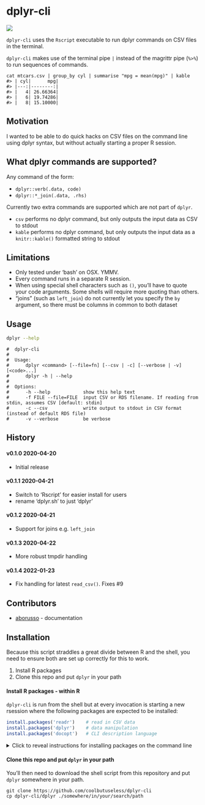 
<!-- README.md is generated from README.Rmd. Please edit that file -->

# dplyr-cli

<!-- badges: start -->

![](https://img.shields.io/badge/cool-useless-green.svg)
<!-- badges: end -->

`dplyr-cli` uses the `Rscript` executable to run dplyr commands on CSV
files in the terminal.

`dplyr-cli` makes use of the terminal pipe `|` instead of the magrittr
pipe (`%>%`) to run sequences of commands.

    cat mtcars.csv | group_by cyl | summarise "mpg = mean(mpg)" | kable
    #> | cyl|      mpg|
    #> |---:|--------:|
    #> |   4| 26.66364|
    #> |   6| 19.74286|
    #> |   8| 15.10000|

## Motivation

I wanted to be able to do quick hacks on CSV files on the command line
using dplyr syntax, but without actually starting a proper R session.

## What dplyr commands are supported?

Any command of the form:

-   `dplyr::verb(.data, code)`
-   `dplyr::*_join(.data, .rhs)`

Currently two extra commands are supported which are not part of
`dplyr`.

-   `csv` performs no dplyr command, but only outputs the input data as
    CSV to stdout
-   `kable` performs no dplyr command, but only outputs the input data
    as a `knitr::kable()` formatted string to stdout

## Limitations

-   Only tested under ‘bash’ on OSX. YMMV.
-   Every command runs in a separate R session.
-   When using special shell characters such as `()`, you’ll have to
    quote your code arguments. Some shells will require more quoting
    than others.
-   “joins” (such as `left_join`) do not currently let you specify the
    `by` argument, so there must be columns in common to both dataset

## Usage

``` sh
dplyr --help
```

    #  dplyr-cli
    #  
    #  Usage:
    #      dplyr <command> [--file=fn] [--csv | -c] [--verbose | -v] [<code>...]
    #      dplyr -h | --help
    #  
    #  Options:
    #      -h --help            show this help text
    #      -f FILE --file=FILE  input CSV or RDS filename. If reading from stdin, assumes CSV [default: stdin]
    #      -c --csv             write output to stdout in CSV format (instead of default RDS file)
    #      -v --verbose         be verbose

## History

#### v0.1.0 2020-04-20

-   Initial release

#### v0.1.1 2020-04-21

-   Switch to ‘Rscript’ for easier install for users
-   rename ‘dplyr.sh’ to just ‘dplyr’

#### v0.1.2 2020-04-21

-   Support for joins e.g. `left_join`

#### v0.1.3 2020-04-22

-   More robust tmpdir handling

#### v0.1.4 2022-01-23

-   Fix handling for latest `read_csv()`. Fixes #9

## Contributors

-   [aborusso](https://github.com/aborruso) - documentation

## Installation

Because this script straddles a great divide between R and the shell,
you need to ensure both are set up correctly for this to work.

1.  Install R packages
2.  Clone this repo and put `dplyr` in your path

#### Install R packages - within R

`dplyr-cli` is run from the shell but at every invocation is starting a
new rsession where the following packages are expected to be installed:

``` r
install.packages('readr')    # read in CSV data
install.packages('dplyr')    # data manipulation
install.packages('docopt')   # CLI description language
```

<details>
<summary>
Click to reveal instructions for installing packages on the command line
</summary>

To do it from the cli on a linux-ish system, install `r-base`
(`sudo apt -y install r-base`) and then run

``` bash
sudo su - -c "R -e \"install.packages('readr', repos='http://cran.rstudio.com/')\""
sudo su - -c "R -e \"install.packages('dplyr', repos='http://cran.rstudio.com/')\""
sudo su - -c "R -e \"install.packages('docopt', repos='http://cran.rstudio.com/')\""
```

</details>

#### Clone this repo and put `dplyr` in your path

You’ll then need to download the shell script from this repository and
put `dplyr` somewhere in your path.

    git clone https://github.com/coolbutuseless/dplyr-cli
    cp dplyr-cli/dplyr ./somewhere/in/your/search/path

